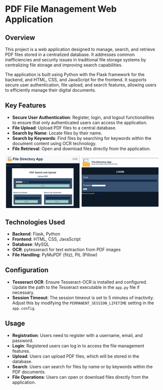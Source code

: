 # PDF File Management Web Application

## Overview

This project is a web application designed to manage, search, and retrieve PDF files stored in a centralized database. It addresses common inefficiencies and security issues in traditional file storage systems by centralizing file storage and improving search capabilities.

The application is built using Python with the Flask framework for the backend, and HTML, CSS, and JavaScript for the frontend. It supports secure user authentication, file upload, and search features, allowing users to efficiently manage their digital documents.

## Key Features

- **Secure User Authentication**: Register, login, and logout functionalities to ensure that only authenticated users can access the application.
- **File Upload**: Upload PDF files to a central database.
- **Search by Name**: Locate files by their name.
- **Search by Keywords**: Find files by searching for keywords within the document content using OCR technology.
- **File Retrieval**: Open and download files directly from the application.

![Alt text](./img.jpg)

## Technologies Used

- **Backend**: Flask, Python
- **Frontend**: HTML, CSS, JavaScript
- **Database**: MySQL
- **OCR**: pytesseract for text extraction from PDF images
- **File Handling**: PyMuPDF (fitz), PIL (Pillow)

## Configuration

- **Tesseract OCR**: Ensure Tesseract-OCR is installed and configured. Update the path to the Tesseract executable in the `app.py` file if necessary.
- **Session Timeout**: The session timeout is set to 5 minutes of inactivity. Adjust this by modifying the `PERMANENT_SESSION_LIFETIME` setting in the `app.config`.

## Usage

- **Registration**: Users need to register with a username, email, and password.
- **Login**: Registered users can log in to access the file management features.
- **Upload**: Users can upload PDF files, which will be stored in the database.
- **Search**: Users can search for files by name or by keywords within the PDF documents.
- **File Operations**: Users can open or download files directly from the application.
